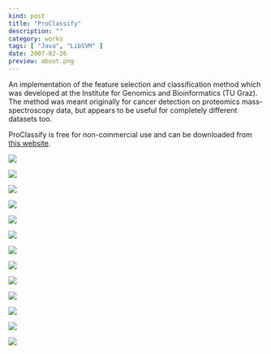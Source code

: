 ```yaml
---
kind: post
title: "ProClassify"
description: ""
category: works
tags: [ "Java", "LibSVM" ]
date: 2007-02-26
preview: about.png 
---
```

An implementation of the feature selection and classification method which was developed at the Institute for Genomics and Bioinformatics (TU Graz). The method was meant originally for cancer detection on proteomics mass-spectroscopy data, but appears to be useful for completely different datasets too. 

ProClassify is free for non-commercial use and can be downloaded from [this website](http://genome.tugraz.at/proclassify/proclassify_description.shtml). 


![](about.png) 

![](dim_reduction_progress.png) 

![](classification_results_deta.png)

![](cross_valid_params.png) 

![](help.png) 

![](model_training_params.png) 

![](plot_input_data__zoomed.png) 

![](plot_input_data.png) 

![](plot_processed_data.png) 

![](table_view.png) 

![](trained_model_wth_grid.png) 

![](xv_results_detailed.png) 

![](xv_results.png)


